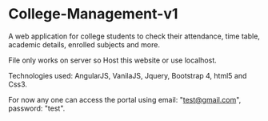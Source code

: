 # College-Management-v1

A web application for college students to check their attendance, time table, academic details, enrolled subjects and more.

File only works on server so Host this website or use localhost.

Technologies used: AngularJS, VanilaJS, Jquery, Bootstrap 4, html5 and Css3.

For now any one can access the portal using email: "test@gmail.com", password: "test".
